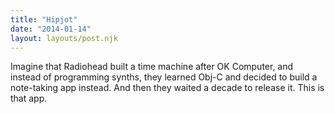 ```yaml
---
title: "Hipjot"
date: "2014-01-14"
layout: layouts/post.njk
---
```


Imagine that Radiohead built a time machine after OK Computer, and instead of programming synths, they learned Obj-C and decided to build a note-taking app instead. And then they waited a decade to release it. This is that app.
